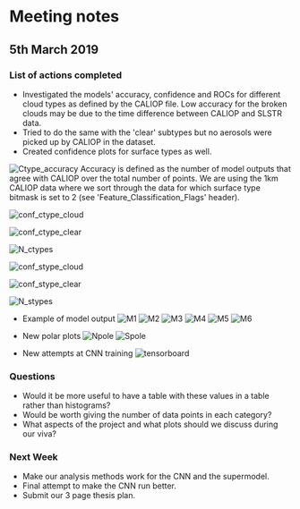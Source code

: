 # Meeting notes

## 5th March 2019

### List of actions completed

- Investigated the models' accuracy, confidence and ROCs for different cloud types as defined by the CALIOP file. Low accuracy for the broken clouds may be due to the time difference between CALIOP and SLSTR data.
- Tried to do the same with the 'clear' subtypes but no aerosols were picked up by CALIOP in the dataset.
- Created confidence plots for surface types as well.

![Ctype_accuracy](http://www.hep.ph.ic.ac.uk/~kt2015/ctype_accuracy.png)
Accuracy is defined as the number of model outputs that agree with CALIOP over the total number of points. We are using the 1km CALIOP data where we sort through the data for which surface type bitmask is set to 2 (see 'Feature_Classification_Flags' header).

![conf_ctype_cloud](http://www.hep.ph.ic.ac.uk/~kt2015/conf_ctype_cloud.png)

![conf_ctype_clear](http://www.hep.ph.ic.ac.uk/~kt2015/conf_ctype_clear.png)

![N_ctypes](http://www.hep.ph.ic.ac.uk/~kt2015/N_ctype.png)

![conf_stype_cloud](http://www.hep.ph.ic.ac.uk/~kt2015/conf_stype_cloud.png)

![conf_stype_clear](http://www.hep.ph.ic.ac.uk/~kt2015/conf_stype_clear.png)

![N_stypes](http://www.hep.ph.ic.ac.uk/~kt2015/N_stype.png?)

- Example of model output
![M1](http://www.hep.ph.ic.ac.uk/~trz15/S3A_SL_1_RBT____20180531T222736_20180531T223036_20180602T040456_0179_032_001_1800_LN2_O_NT_003.SEN3/Im1.png)
![M2](http://www.hep.ph.ic.ac.uk/~trz15/S3A_SL_1_RBT____20180531T222736_20180531T223036_20180602T040456_0179_032_001_1800_LN2_O_NT_003.SEN3/Im2.png)
![M3](http://www.hep.ph.ic.ac.uk/~trz15/S3A_SL_1_RBT____20180531T222736_20180531T223036_20180602T040456_0179_032_001_1800_LN2_O_NT_003.SEN3/Im3.png)
![M4](http://www.hep.ph.ic.ac.uk/~trz15/S3A_SL_1_RBT____20180531T222736_20180531T223036_20180602T040456_0179_032_001_1800_LN2_O_NT_003.SEN3/Im4.png)
![M5](http://www.hep.ph.ic.ac.uk/~trz15/S3A_SL_1_RBT____20180531T222736_20180531T223036_20180602T040456_0179_032_001_1800_LN2_O_NT_003.SEN3/Im5.png)
![M6](http://www.hep.ph.ic.ac.uk/~trz15/S3A_SL_1_RBT____20180531T222736_20180531T223036_20180602T040456_0179_032_001_1800_LN2_O_NT_003.SEN3/Im6.png)

- New polar plots
![Npole](http://www.hep.ph.ic.ac.uk/~trz15/Npole5.png)
![Spole](http://www.hep.ph.ic.ac.uk/~trz15/Spole5.png)

- New attempts at CNN training
![tensorboard](http://www.hep.ph.ic.ac.uk/~trz15/tensorboard3.png)

### Questions

- Would it be more useful to have a table with these values in a table rather than histograms?
- Would be worth giving the number of data points in each category?
- What aspects of the project and what plots should we discuss during our viva?

### Next Week

- Make our analysis methods work for the CNN and the supermodel.
- Final attempt to make the CNN run better.
- Submit our 3 page thesis plan.
